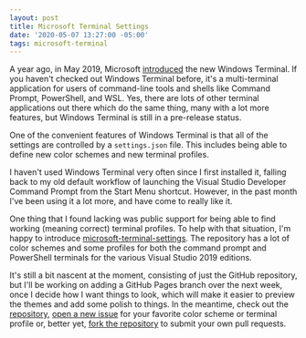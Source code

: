 ```yaml
---
layout: post
title: Microsoft Terminal Settings
date: '2020-05-07 13:27:00 -05:00'
tags: microsoft-terminal
---
```


A year ago, in May 2019, Microsoft [introduced](https://devblogs.microsoft.com/commandline/introducing-windows-terminal/) the new Windows Terminal. If you haven't checked out Windows Terminal before, it's a multi-terminal application for users of command-line tools and shells like Command Prompt, PowerShell, and WSL. Yes, there are lots of other terminal applications out there which do the same thing, many with a lot more features, but Windows Terminal is still in a pre-release status.

One of the convenient features of Windows Terminal is that all of the settings are controlled by a `settings.json` file. This includes being able to define new color schemes and new terminal profiles.

I haven't used Windows Terminal very often since I first installed it, falling back to my old default workflow of launching the Visual Studio Developer Command Prompt from the Start Menu shortcut. However, in the past month I've been using it a lot more, and have come to really like it.

One thing that I found lacking was public support for being able to find working (meaning correct) terminal profiles. To help with that situation, I'm happy to introduce [microsoft-terminal-settings](https://github.com/scottdorman/microsoft-terminal-settings). The repository has a lot of color schemes and some profiles for both the command prompt and PowerShell terminals for the various Visual Studio 2019 editions.

It's still a bit nascent at the moment, consisting of just the GitHub repository, but I'll be working on adding a GitHub Pages branch over the next week, once I decide how I want things to look, which will make it easier to preview the themes and add some polish to things. In the meantime, check out the [repository](https://github.com/scottdorman/microsoft-terminal-settings), [open a new issue](https://github.com/scottdorman/microsoft-terminal-settings/issues/new) for your favorite color scheme or terminal profile or, better yet, [fork the repository](https://github.com/scottdorman/microsoft-terminal-settings/fork) to submit your own pull requests.
